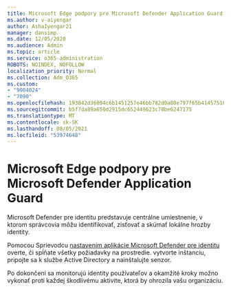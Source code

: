 ```yaml
---
title: Microsoft Edge podpory pre Microsoft Defender Application Guard
ms.author: v-aiyengar
author: AshaIyengar21
manager: dansimp
ms.date: 12/05/2020
ms.audience: Admin
ms.topic: article
ms.service: o365-administration
ROBOTS: NOINDEX, NOFOLLOW
localization_priority: Normal
ms.collection: Adm_O365
ms.custom:
- "9004024"
- "7090"
ms.openlocfilehash: 193842d36004c6b1451257e46bb782d0a08e797f65b41457510339fb90aa7083
ms.sourcegitcommit: b5f7da89a650d2915dc652449623c78be6247175
ms.translationtype: MT
ms.contentlocale: sk-SK
ms.lasthandoff: 08/05/2021
ms.locfileid: "53974648"
---
```

# <a name="microsoft-edges-support-for-microsoft-defender-application-guard"></a>Microsoft Edge podpory pre Microsoft Defender Application Guard

Microsoft Defender pre identitu predstavuje centrálne umiestnenie, v ktorom správcovia môžu identifikovať, zisťovať a skúmať lokálne hrozby identity. 

Pomocou Sprievodcu [nastavením aplikácie Microsoft Defender pre identitu](https://admin.microsoft.com/AdminPortal/Home?#/modernonboarding/microsoftdefenderforidentitysetupguide) overte, či spĺňate všetky požiadavky na prostredie. vytvorte inštanciu, pripojte sa k službe Active Directory a nainštalujte senzor. 

Po dokončení sa monitorujú identity používateľov a okamžité kroky možno vykonať proti každej škodlivému aktivite, ktorá by ohrozila vašu organizáciu.
